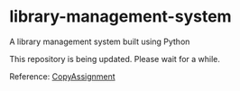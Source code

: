 # library-management-system
A library management system built using Python

This repository is being updated. Please wait for a while.

Reference: [CopyAssignment](https://copyassignment.com/library-management-system-python-project-with-source-code-gui-and-database/)
